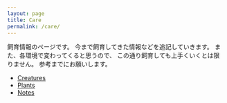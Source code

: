 ```yaml
---
layout: page
title: Care
permalink: /care/
---
```


飼育情報のページです。
今まで飼育してきた情報などを追記していきます。
また、各環境で変わってくると思うので、
この通り飼育しても上手くいくとは限りません。
参考までにお願いします。

* [Creatures](care/creatures.md)
* [Plants](care/plants.md)
* [Notes](care/notes.md)
